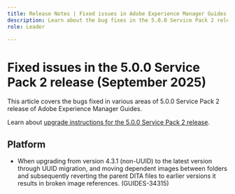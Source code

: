 ```yaml
---
title: Release Notes | Fixed issues in Adobe Experience Manager Guides 5.0.0 Service Pack 2 release
description: Learn about the bug fixes in the 5.0.0 Service Pack 2 release of Adobe Experience Manager Guides
role: Leader

---
```

# Fixed issues in the 5.0.0 Service Pack 2 release (September 2025)


This article covers the bugs fixed in various areas of 5.0.0 Service Pack 2 release of Adobe Experience Manager Guides.

Learn about [upgrade instructions for the 5.0.0 Service Pack 2 release](upgrade-instructions-5-0-0-sp2.md).

## Platform

- When upgrading from version 4.3.1 (non-UUID) to the latest version through UUID migration, and moving dependent images between folders and subsequently reverting the parent DITA files to earlier versions it results in broken image references. (GUIDES-34315)